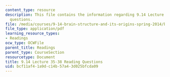 ```yaml
---
content_type: resource
description: This file contains the information regarding 9.14 Lecture 35-38 reading
  questions.
file: /media/courses/9-14-brain-structure-and-its-origins-spring-2014/bcf11af41a9dc14b57a43d025bfcda09_MIT9_14S14_Lec35-38ReadQue.pdf
file_type: application/pdf
learning_resource_types:
- Readings
ocw_type: OCWFile
parent_title: Readings
parent_type: CourseSection
resourcetype: Document
title: 9.14 Lecture 35-38 Reading Questions
uid: bcf11af4-1a9d-c14b-57a4-3d025bfcda09
---
```

